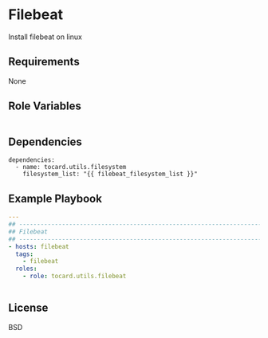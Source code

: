 Filebeat
=========

Install filebeat on linux

Requirements
------------

None

Role Variables
--------------

```yaml
```

Dependencies
------------

```
dependencies:
  - name: tocard.utils.filesystem
    filesystem_list: "{{ filebeat_filesystem_list }}"
```

Example Playbook
----------------

```yaml
---
## --------------------------------------------------------------------
## Filebeat
## --------------------------------------------------------------------
- hosts: filebeat
  tags:
    - filebeat
  roles:
    - role: tocard.utils.filebeat



```

License
-------

BSD

